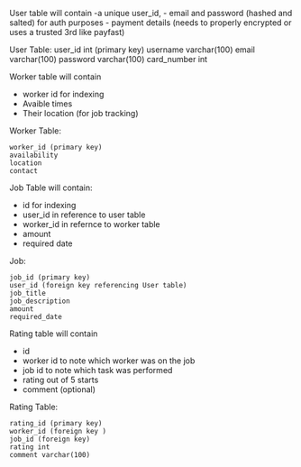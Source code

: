 
User table will contain 
    -a unique user_id, 
    - email and password (hashed and salted) for auth purposes
    - payment details  (needs to properly encrypted or uses a trusted 3rd like payfast)

User Table:
    user_id int (primary key)
    username varchar(100)
    email varchar(100)
    password varchar(100)
    card_number int

Worker table will contain
- worker id for indexing
- Avaible times
- Their location (for job tracking)

Worker Table:

    worker_id (primary key)
    availability
    location
    contact

Job Table will contain:
- id for indexing
- user_id in reference to user table
- worker_id in refernce to worker table
- amount
- required date

Job:

    job_id (primary key)
    user_id (foreign key referencing User table)
    job_title
    job_description
    amount
    required_date


Rating table will contain
- id 
- worker id to note which worker was on the job
- job id to note which task was performed
- rating out of 5 starts
- comment (optional)


Rating Table:

    rating_id (primary key)
    worker_id (foreign key )
    job_id (foreign key)
    rating int
    comment varchar(100)